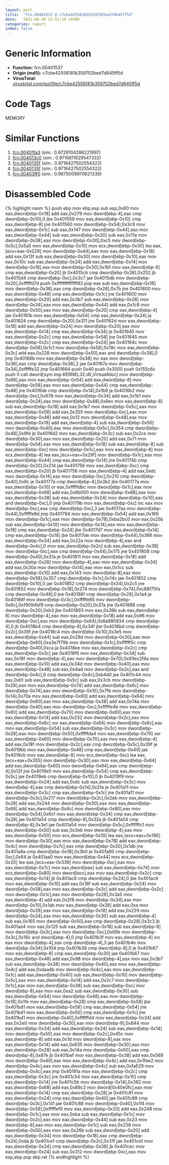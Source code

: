 ```yaml
---
layout: post
title:  "fcn.00401537 @ c7cbe42558181b359702bed7d645ff5d"
date:   2021-08-30 15:52:19 +0300
categories: report
index: false
---
```


# Generic Information
- **Function:** fcn.00401537
- **Origin (md5):** c7cbe42558181b359702bed7d645ff5d
- **VirusTotal:** [virustotal.com/gui/file/c7cbe42558181b359702bed7d645ff5d][virustotal_ref]

# Code Tags
<span class="tag" id="MEMORY">MEMORY</span>


# Similar Functions

1. [fcn.00401fa3][similar_1_ref] (sim.: 0.9729104286221997)
2. [fcn.004013c0][similar_2_ref] (sim.: 0.9716811629547332)
3. [fcn.0040135f][similar_3_ref] (sim.: 0.9716427502554322)
4. [fcn.0040135f][similar_4_ref] (sim.: 0.9716427502554322)
5. [fcn.00403ff0][similar_5_ref] (sim.: 0.9675009970621339)


# Disassembled Code

{% highlight nasm %}
push ebp
mov ebp,esp
sub esp,0x80
mov eax,dword[ebp-0x18]
add eax,0x279
mov dword[ebp-4],eax
cmp dword[ebp-0x10],0
jbe 0x401559
mov eax,dword[ebp-0x10]
cmp eax,dword[ebp-8]
jne 0x401560
mov dword[ebp-0x54],0x3c9
mov eax,dword[ebp-0x1c]
sub eax,0x147
mov dword[ebp-0x44],eax
mov eax,dword[ebp-0x44]
sub eax,dword[ebp-0x20]
sub eax,0x11a
mov dword[ebp-0x38],eax
mov dword[ebp-0x30],0xc5
mov dword[ebp-0x5c],0x5a5
mov eax,dword[ebp-0x10]
mov ecx,dword[ebp-0x30]
lea eax,[ecx+eax-0x229]
mov dword[ebp-0x44],eax
mov eax,dword[ebp-0x18]
add eax,0x13f
sub eax,dword[ebp-0x30]
mov dword[ebp-0x10],eax
mov eax,0x10c
sub eax,dword[ebp-0x24]
add eax,dword[ebp-0x14]
mov dword[ebp-0x18],eax
mov dword[ebp-0x30],0x1b1
mov eax,dword[ebp-8]
cmp eax,dword[ebp-0x20]
jb 0x4015cb
cmp dword[ebp-0x38],0x252
jb 0x4015d4
cmp dword[ebp-0xc],0x3c7
jae 0x4015db
mov dword[ebp-0x20],0xfffffd7d
push 0xffffffffffffff83
pop eax
sub eax,dword[ebp-0x18]
mov dword[ebp-0x38],eax
cmp dword[ebp-0x28],0x7b
jne 0x401600
mov eax,dword[ebp-0x48]
cmp eax,dword[ebp-0x1c]
jne 0x401600
mov eax,dword[ebp-0x20]
add eax,0x3b7
sub eax,dword[ebp-0x28]
mov dword[ebp-0x34],eax
mov eax,dword[ebp-0x44]
add eax,0x1c8
mov dword[ebp-0x50],eax
mov eax,dword[ebp-0x20]
cmp eax,dword[ebp-4]
jae 0x40161b
mov eax,dword[ebp-0x54]
cmp eax,dword[ebp-0x24]
ja 0x401624
cmp dword[ebp-0x20],0x311
jne 0x40162d
mov eax,dword[ebp-0x18]
add eax,dword[ebp-0x24]
mov dword[ebp-0x20],eax
mov eax,dword[ebp-0x14]
cmp eax,dword[ebp-0x34]
je 0x401645
mov eax,dword[ebp-0x2c]
cmp eax,dword[ebp-0x58]
jne 0x401645
mov eax,dword[ebp-0x2c]
cmp eax,dword[ebp-0x24]
jae 0x40164c
mov dword[ebp-0x58],0x1c1
mov dword[ebp-0x58],0x19c
mov eax,dword[ebp-0x3c]
add eax,0x228
mov dword[ebp-0x50],eax
and dword[ebp-0x38],0
jmp 0x40166b
mov eax,dword[ebp-0x38]
inc eax
mov dword[ebp-0x38],eax
cmp dword[ebp-0x38],2
jae 0x40167a
mov dword[ebp-0x34],0xfffffe32
jmp 0x401664
push 0x40
push 0x3000
push 0x155c6c
push 0
call dword[sym.imp.KERNEL32.dll_VirtualAlloc]
mov dword[ebp-0x68],eax
mov eax,dword[ebp-0x54]
add eax,dword[ebp-8]
mov dword[ebp-0x58],eax
mov eax,dword[ebp-0x44]
cmp eax,dword[ebp-0x48]
jne 0x4016ab
cmp dword[ebp-0x14],0x1b9
ja 0x4016b2
mov dword[ebp-0xc],0x678
mov eax,dword[ebp-0x34]
add eax,0x1b1
mov dword[ebp-0x24],eax
mov dword[ebp-0x48],0x9ec
mov eax,dword[ebp-8]
sub eax,dword[ebp-0x18]
add eax,0x1b7
mov dword[ebp-0x5c],eax
mov eax,dword[ebp-0x58]
add eax,0x355
mov dword[ebp-0xc],eax
mov eax,dword[ebp-0x48]
add eax,0x12
mov dword[ebp-0x48],eax
mov eax,dword[ebp-0x18]
add eax,dword[ebp-4]
sub eax,dword[ebp-0x50]
mov dword[ebp-0x40],eax
mov dword[ebp-0x5c],0x354
cmp dword[ebp-0x48],0x9fe
jb 0x4016d2
mov eax,dword[ebp-0x3c]
sub eax,0x2ce
mov dword[ebp-0x30],eax
mov eax,dword[ebp-0x20]
add eax,0x71
mov dword[ebp-0x54],eax
mov eax,dword[ebp-0x18]
sub eax,dword[ebp-8]
sub eax,dword[ebp-0xc]
mov dword[ebp-0x1c],eax
mov eax,dword[ebp-8]
mov ecx,dword[ebp-4]
lea eax,[ecx+eax+0x29f]
mov dword[ebp-0x1c],eax
mov eax,dword[ebp-0x44]
cmp eax,dword[ebp-0x14]
jne 0x40174b
cmp dword[ebp-0x20],0x214
jae 0x401756
mov eax,dword[ebp-0xc]
cmp eax,dword[ebp-0x20]
jb 0x401756
mov eax,dword[ebp-4]
add eax,0xdc
mov dword[ebp-0x14],eax
mov dword[ebp-0xc],0x210
cmp dword[ebp-0x40],0x9c
je 0x40177a
cmp dword[ebp-4],0x3b2
jbe 0x40177a
mov eax,dword[ebp-0x10]
or eax,0xfffffdbc
mov dword[ebp-0x1c],eax
mov eax,dword[ebp-0x68]
add eax,0x6b000
mov dword[ebp-0x68],eax
mov eax,dword[ebp-0x38]
sub eax,dword[ebp-0x24]
mov dword[ebp-0x10],eax
and dword[ebp-0xc],0
jmp 0x40179b
mov eax,dword[ebp-0xc]
inc eax
mov dword[ebp-0xc],eax
cmp dword[ebp-0xc],3
jae 0x4017aa
mov dword[ebp-0x44],0xfffffe8d
jmp 0x401794
mov eax,dword[ebp-0x54]
add eax,0x169
mov dword[ebp-0x1c],eax
mov dword[ebp-0x78],0xba2bc0
mov eax,0x25b
sub eax,dword[ebp-0x10]
mov dword[ebp-0x14],eax
mov eax,dword[ebp-0x18]
cmp eax,dword[ebp-0x24]
jbe 0x4017d7
mov eax,dword[ebp-0x14]
cmp eax,dword[ebp-0x18]
jbe 0x4017de
mov dword[ebp-0x44],0x366
mov eax,dword[ebp-0x34]
add eax,0x22a
mov dword[ebp-4],eax
and dword[ebp-0x4c],0
mov eax,dword[ebp-0x2c]
sub eax,dword[ebp-0x38]
mov dword[ebp-0xc],eax
cmp dword[ebp-0x44],0x175
jne 0x401808
cmp dword[ebp-0x40],0x31a
je 0x401811
mov eax,dword[ebp-0x18]
add eax,dword[ebp-0x28]
mov dword[ebp-4],eax
mov eax,dword[ebp-0x34]
add eax,0x30a
mov dword[ebp-0x14],eax
mov eax,0x1cc
sub eax,dword[ebp-0x10]
add eax,0x143
mov dword[ebp-8],eax
mov dword[ebp-0x58],0x357
cmp dword[ebp-0x1c],0x14c
jae 0x401852
cmp dword[ebp-0x10],0
jae 0x401852
cmp dword[ebp-0x34],0x2c5
jne 0x401852
mov dword[ebp-0x18],0x274
mov dword[ebp-0x74],0xc88f75fa
cmp dword[ebp-0x48],0
jne 0x40186f
cmp dword[ebp-0x28],0x1a4
je 0x40186f
mov dword[ebp-0x3c],0xfffffe65
mov dword[ebp-0x6c],0xf9094bf9
cmp dword[ebp-0x20],0x37a
jne 0x401888
cmp dword[ebp-0x20],0xb3
jbe 0x401893
mov eax,0x38b
sub eax,dword[ebp-8]
mov dword[ebp-4],eax
mov eax,dword[ebp-0x18]
add eax,0x96
mov dword[ebp-0xc],eax
mov dword[ebp-0x64],0x8a980934
cmp dword[ebp-4],0
jb 0x4018b4
cmp dword[ebp-8],0x34f
jbe 0x4018bd
cmp dword[ebp-0x2c],0x39f
jne 0x4018c4
mov dword[ebp-0x10],0x3e5
mov eax,dword[ebp-0x44]
sub eax,0x29d
mov dword[ebp-0x30],eax
mov dword[ebp-0x60],0xa3e7f79b
mov dword[ebp-0x1c],0xffffff5c
cmp dword[ebp-0x40],0xca
ja 0x4018ee
mov eax,dword[ebp-0x2c]
cmp eax,dword[ebp-0x3c]
jae 0x4018f9
mov eax,dword[ebp-0x34]
sub eax,0x16f
mov dword[ebp-4],eax
mov dword[ebp-0x70],0x93ec2f4a
mov eax,dword[ebp-0x10]
add eax,0x34d
mov dword[ebp-0x40],eax
mov eax,dword[ebp-0x48]
sub eax,0x4ad
mov dword[ebp-0x2c],eax
and dword[ebp-0x4c],0
cmp dword[ebp-0x4c],0xb4d0
jae 0x401c44
mov eax,0xb1
sub eax,dword[ebp-0x5c]
sub eax,0x3cb
mov dword[ebp-0x28],eax
mov eax,dword[ebp-0x74]
add eax,dword[ebp-0x6c]
mov dword[ebp-0x74],eax
mov dword[ebp-0x10],0x7fb
mov dword[ebp-0x14],0x70a
mov eax,dword[ebp-0x60]
add eax,dword[ebp-0x64]
mov dword[ebp-0x60],eax
mov eax,dword[ebp-0x38]
add eax,0x14a
mov dword[ebp-0x40],eax
mov dword[ebp-0xc],0xfffffe4b
mov eax,dword[ebp-0x60]
add eax,dword[ebp-0x70]
mov dword[ebp-0x60],eax
mov eax,dword[ebp-0x14]
add eax,0x232
mov dword[ebp-0x2c],eax
mov eax,dword[ebp-0x6c]
xor eax,dword[ebp-0x64]
mov dword[ebp-0x6c],eax
mov eax,dword[ebp-0x54]
sub eax,dword[ebp-0x3c]
mov dword[ebp-0x28],eax
mov dword[ebp-0x50],0xfffffda4
mov eax,dword[ebp-0x70]
xor eax,dword[ebp-0x60]
mov dword[ebp-0x70],eax
mov eax,dword[ebp-4]
add eax,0x18f
mov dword[ebp-0x2c],eax
cmp dword[ebp-0x5c],0x39f
je 0x4019bb
mov eax,dword[ebp-0x48]
cmp eax,dword[ebp-0x40]
jae 0x4019cb
mov eax,dword[ebp-8]
mov ecx,dword[ebp-0xc]
lea eax,[ecx+eax+0x355]
mov dword[ebp-0x30],eax
mov eax,dword[ebp-0x64]
add eax,dword[ebp-0x60]
mov dword[ebp-0x64],eax
cmp dword[ebp-4],0x12f
jne 0x4019e5
mov eax,dword[ebp-0x54]
cmp eax,dword[ebp-0x5c]
jae 0x4019eb
cmp dword[ebp-0x10],0
jb 0x4019f9
mov eax,dword[ebp-0x24]
add eax,0xdc
sub eax,dword[ebp-0x3c]
mov dword[ebp-4],eax
cmp dword[ebp-0x14],0x2fa
je 0x401a11
mov eax,dword[ebp-0x3c]
cmp eax,dword[ebp-0x1c]
jne 0x401a11
mov dword[ebp-0x3c],0x217
mov dword[ebp-0x2c],0x2eb
mov eax,dword[ebp-0x28]
add eax,0x244
mov dword[ebp-0x30],eax
mov eax,dword[ebp-0x68]
add eax,dword[ebp-0x4c]
mov dword[ebp-0x80],eax
mov dword[ebp-0x54],0x6cf
mov eax,dword[ebp-0x34]
cmp eax,dword[ebp-0x28]
jae 0x401a54
cmp dword[ebp-8],0x32a
jb 0x401a54
cmp dword[ebp-8],0x3e1
jae 0x401a54
mov dword[ebp-0x5c],0xffffffc1
mov eax,dword[ebp-0x50]
sub eax,0x3eb
mov dword[ebp-4],eax
mov eax,dword[ebp-0x50]
mov ecx,dword[ebp-0x10]
lea eax,[ecx+eax+0x196]
mov dword[ebp-0x30],eax
mov eax,dword[ebp-0x78]
add eax,dword[ebp-0x4c]
mov dword[ebp-0x7c],eax
cmp dword[ebp-0x20],0x1db
jne 0x401a8a
cmp dword[ebp-0x18],0x3b0
je 0x401a90
cmp dword[ebp-0xc],0x64
je 0x401aa0
mov eax,dword[ebp-0x44]
mov ecx,dword[ebp-0x20]
lea eax,[ecx+eax-0x339]
mov dword[ebp-0xc],eax
mov eax,dword[ebp-0x7c]
mov eax,dword[eax]
sub eax,dword[ebp-0x74]
mov ecx,dword[ebp-0x80]
mov dword[ecx],eax
mov eax,dword[ebp-0x2c]
cmp eax,dword[ebp-0x14]
jb 0x401ac9
cmp dword[ebp-0x24],0
jbe 0x401ac9
mov eax,dword[ebp-0x10]
add eax,0x18f
sub eax,dword[ebp-0x24]
mov dword[ebp-0x58],eax
mov eax,dword[ebp-0x3c]
add eax,dword[ebp-0x2c]
mov dword[ebp-0x1c],eax
mov dword[ebp-0x28],0x3a5
mov eax,dword[ebp-4]
add eax,0x2f8
mov dword[ebp-0x34],eax
mov dword[ebp-0x10],0x1ab
mov eax,dword[ebp-0x28]
add eax,0xa
mov dword[ebp-0x28],eax
mov eax,dword[ebp-0x18]
add eax,0x229
mov dword[ebp-0x24],eax
mov eax,dword[ebp-0x30]
sub eax,dword[ebp-4]
sub eax,0x165
mov dword[ebp-0x50],eax
cmp dword[ebp-0x28],0x3c3
jb 0x401ae4
mov eax,0x125
sub eax,dword[ebp-0x18]
sub eax,dword[ebp-8]
mov dword[ebp-0x3c],eax
mov dword[ebp-0xc],0x69e
mov dword[ebp-0x3c],0x16c
and dword[ebp-4],0
jmp 0x401b3f
mov eax,dword[ebp-4]
inc eax
mov dword[ebp-4],eax
cmp dword[ebp-4],3
jae 0x401b4e
mov dword[ebp-0x34],0x104
jmp 0x401b38
cmp dword[ebp-8],0
je 0x401b67
mov eax,dword[ebp-8]
cmp eax,dword[ebp-0x30]
jae 0x401b67
mov eax,dword[ebp-0x48]
add eax,0x98
mov dword[ebp-4],eax
mov eax,0x3b7
sub eax,dword[ebp-0x38]
mov dword[ebp-0x40],eax
mov eax,dword[ebp-0x4c]
add eax,0xdaa4b
mov dword[ebp-0x4c],eax
mov eax,dword[ebp-0x1c]
add eax,dword[ebp-0x40]
sub eax,dword[ebp-0x10]
mov dword[ebp-0x5c],eax
mov eax,dword[ebp-0x14]
add eax,0x2c7
mov dword[ebp-0x1c],eax
mov eax,dword[ebp-0x38]
sub eax,dword[ebp-0xc]
mov dword[ebp-8],eax
mov eax,0xa2
sub eax,dword[ebp-0x30]
sub eax,dword[ebp-0x54]
mov dword[ebp-0x48],eax
mov dword[ebp-0x18],0x1fe
mov eax,dword[ebp-0x28]
cmp eax,dword[ebp-0x58]
jbe 0x401bd1
mov eax,dword[ebp-0x58]
cmp eax,dword[ebp-0x54]
jne 0x401bd1
mov eax,dword[ebp-0x50]
cmp eax,dword[ebp-0x1c]
jne 0x401bd1
mov dword[ebp-0x40],0xffffffd4
mov eax,dword[ebp-0x34]
add eax,0x2e0
mov dword[ebp-0x30],eax
mov dword[ebp-8],0x844
mov eax,dword[ebp-0x34]
add eax,dword[ebp-0x24]
sub eax,dword[ebp-0x14]
mov dword[ebp-0x50],eax
mov dword[ebp-0x2c],0x45c
mov eax,dword[ebp-8]
add eax,0x1d
mov dword[ebp-8],eax
mov eax,dword[ebp-0x14]
add eax,0x635
mov dword[ebp-0x30],eax
mov eax,dword[ebp-0x28]
sub eax,0x14a
mov dword[ebp-0x50],eax
cmp dword[ebp-8],0x87e
jb 0x401bef
mov eax,dword[ebp-0x38]
add eax,0x569
mov dword[ebp-0x40],eax
mov eax,dword[ebp-0x4c]
add eax,0x1fae2
mov dword[ebp-0x4c],eax
mov eax,dword[ebp-0x4c]
sub eax,0xfa529
mov dword[ebp-0x4c],eax
jmp 0x40191a
mov eax,dword[ebp-0x2c]
cmp eax,dword[ebp-0x3c]
jne 0x401c54
mov eax,dword[ebp-0x10]
cmp eax,dword[ebp-0x14]
jne 0x401c5b
mov dword[ebp-0x14],0x382
mov eax,dword[ebp-0x68]
add eax,0x89c2
mov dword[0x40e0fc],eax
mov eax,dword[ebp-0x14]
cmp eax,dword[ebp-0x28]
je 0x401c81
mov eax,dword[ebp-0x24]
cmp eax,dword[ebp-0x40]
jae 0x401c88
cmp dword[ebp-0x3c],0x141
jae 0x401c88
mov dword[ebp-0x40],0x1f4
mov dword[ebp-0x58],0xfffffef9
mov eax,dword[ebp-0x20]
add eax,0x248
mov dword[ebp-0x1c],eax
mov eax,0xba
sub eax,dword[ebp-0x1c]
mov dword[ebp-0x2c],eax
mov eax,dword[ebp-0x44]
sub eax,0x23
mov dword[ebp-8],eax
mov eax,dword[ebp-0x1c]
sub eax,0x238
mov dword[ebp-0x50],eax
mov eax,0x26b
sub eax,dword[ebp-0x20]
add eax,dword[ebp-0x34]
mov dword[ebp-0x18],eax
cmp dword[ebp-0x24],0xda
jb 0x401ce1
cmp dword[ebp-0x2c],0x31f
jae 0x401ce1
mov eax,dword[ebp-0x24]
cmp eax,dword[ebp-0x38]
jb 0x401cec
mov eax,dword[ebp-0x24]
sub eax,0x312
mov dword[ebp-0xc],eax
mov esp,ebp
pop ebp
ret
{% endhighlight %}


[similar_1_ref]: /report/fcn.00401fa3@859831cb05e0b4f08c1c70ceefd1dcba
[similar_2_ref]: /report/fcn.004013c0@562bf33eb57e8c08a86e538e69918c30
[similar_3_ref]: /report/fcn.0040135f@f07d9fa9d2852bd4b7b36f39dd531b4a
[similar_4_ref]: /report/fcn.0040135f@c66515b31587cdf85c9dbe9ceb3b903e
[similar_5_ref]: /report/fcn.00403ff0@006c3cbc964ac1c01e2439af9d4b68ff
[virustotal_ref]: https://www.virustotal.com/gui/file/c7cbe42558181b359702bed7d645ff5d